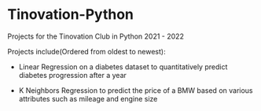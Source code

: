 # Tinovation-Python
Projects for the Tinovation Club in Python 2021 - 2022

Projects include(Ordered from oldest to newest):

- Linear Regression on a diabetes dataset to quantitatively predict diabetes progression after a year

- K Neighbors Regression to predict the price of a BMW based on various attributes such as mileage and engine size
